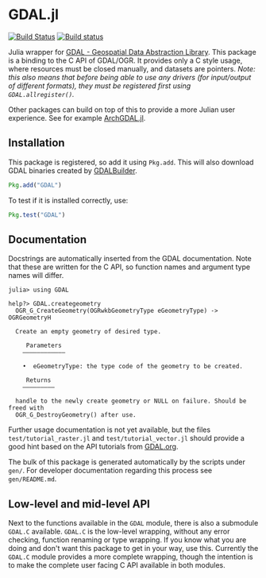 # GDAL.jl
[![Build Status](https://travis-ci.org/JuliaGeo/GDAL.jl.svg?branch=master)](https://travis-ci.org/JuliaGeo/GDAL.jl)
[![Build status](https://ci.appveyor.com/api/projects/status/github/JuliaGeo/GDAL.jl?svg=true&branch=master)](https://ci.appveyor.com/project/JuliaGeo/gdal-jl/branch/master)

Julia wrapper for [GDAL - Geospatial Data Abstraction Library](http://gdal.org/).
This package is a binding to the C API of GDAL/OGR. It provides only a C style usage, where resources must be closed manually, and datasets are pointers. *Note: this also means that before being able to use any drivers (for input/output of different formats), they must be registered first using `GDAL.allregister()`.*

Other packages can build on top of this to provide a more Julian user experience. See for example [ArchGDAL.jl](https://github.com/yeesian/ArchGDAL.jl).

## Installation
This package is registered, so add it using `Pkg.add`. This will also download GDAL binaries created by [GDALBuilder](https://github.com/JuliaGeo/GDALBuilder).
```julia
Pkg.add("GDAL")
```
To test if it is installed correctly, use:
```julia
Pkg.test("GDAL")
```

## Documentation
Docstrings are automatically inserted from the GDAL documentation. Note that these are written for the C API, so function names and argument type names will differ.
```
julia> using GDAL

help?> GDAL.creategeometry
  OGR_G_CreateGeometry(OGRwkbGeometryType eGeometryType) -> OGRGeometryH

  Create an empty geometry of desired type.

     Parameters
    ––––––––––––

    •  eGeometryType: the type code of the geometry to be created.

     Returns
    –––––––––

  handle to the newly create geometry or NULL on failure. Should be freed with
  OGR_G_DestroyGeometry() after use.
```

Further usage documentation is not yet available, but the files `test/tutorial_raster.jl` and `test/tutorial_vector.jl` should provide a good hint based on the API tutorials from [GDAL.org](http://gdal.org/).

The bulk of this package is generated automatically by the scripts under `gen/`. For developer documentation regarding this process see `gen/README.md`.

## Low-level and mid-level API
Next to the functions available in the `GDAL` module, there is also a submodule `GDAL.C` available. `GDAL.C` is the low-level wrapping, without any error checking, function renaming or type wrapping. If you know what you are doing and don't want this package to get in your way, use this. Currently the `GDAL.C` module provides a more complete wrapping, though the intention is to make the complete user facing C API available in both modules.
